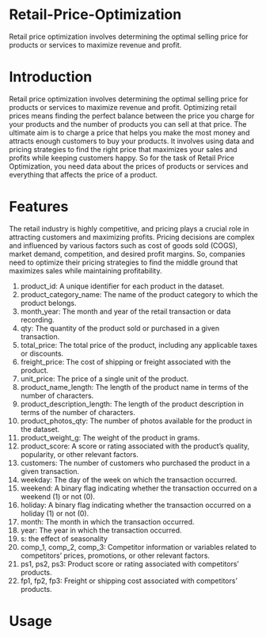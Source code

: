 # Retail-Price-Optimization
Retail price optimization involves determining the optimal selling price for products or services to maximize revenue and profit.
# Introduction
Retail price optimization involves determining the optimal selling price for products or services to maximize revenue and profit. Optimizing retail prices means finding the perfect balance between the price you charge for your products and the number of products you can sell at that price. The ultimate aim is to charge a price that helps you make the most money and attracts enough customers to buy your products. It involves using data and pricing strategies to find the right price that maximizes your sales and profits while keeping customers happy. So for the task of Retail Price Optimization, you need data about the prices of products or services and everything that affects the price of a product.
# Features
The retail industry is highly competitive, and pricing plays a crucial role in attracting customers and maximizing profits. Pricing decisions are complex and influenced by various factors such as cost of goods sold (COGS), market demand, competition, and desired profit margins. So, companies need to optimize their pricing strategies to find the middle ground that maximizes sales while maintaining profitability.
1. product_id: A unique identifier for each product in the dataset.
2. product_category_name: The name of the product category to which the product belongs.
3. month_year: The month and year of the retail transaction or data recording.
4. qty: The quantity of the product sold or purchased in a given transaction.
5. total_price: The total price of the product, including any applicable taxes or discounts.
6. freight_price: The cost of shipping or freight associated with the product.
7. unit_price: The price of a single unit of the product.
8. product_name_length: The length of the product name in terms of the number of characters.
9. product_description_length: The length of the product description in terms of the number of characters.
10. product_photos_qty: The number of photos available for the product in the dataset.
11. product_weight_g: The weight of the product in grams.
12. product_score: A score or rating associated with the product’s quality, popularity, or other relevant factors.
13. customers: The number of customers who purchased the product in a given transaction.
14. weekday: The day of the week on which the transaction occurred.
15. weekend: A binary flag indicating whether the transaction occurred on a weekend (1) or not (0).
16. holiday: A binary flag indicating whether the transaction occurred on a holiday (1) or not (0).
17. month: The month in which the transaction occurred.
18. year: The year in which the transaction occurred.
19. s: the effect of seasonality
20. comp_1, comp_2, comp_3: Competitor information or variables related to competitors’ prices, promotions, or other relevant factors.
21. ps1, ps2, ps3: Product score or rating associated with competitors’ products.
22. fp1, fp2, fp3: Freight or shipping cost associated with competitors’ products.
# Usage
